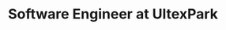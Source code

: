 ---
title: "Software Engineer at UltexPark"
logo: "/images/companies/ultexpark.png"
description: "Developed and maintained high-performance, reliable full-stack services using Go and Next.js for a German-Iranian company."
startDate: "2024-11-24"
current: true
--- 
